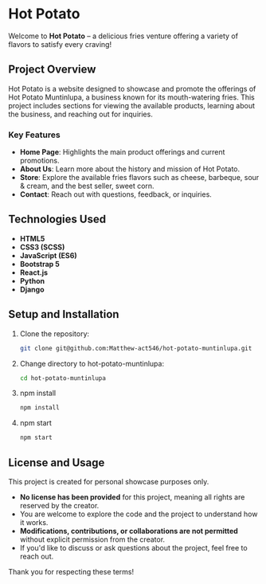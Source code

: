 # Hot Potato

Welcome to **Hot Potato** – a delicious fries venture offering a variety of flavors to satisfy every craving!

## Project Overview

Hot Potato is a website designed to showcase and promote the offerings of Hot Potato Muntinlupa, a business known for its mouth-watering fries. This project includes sections for viewing the available products, learning about the business, and reaching out for inquiries.

### Key Features

- **Home Page**: Highlights the main product offerings and current promotions.
- **About Us**: Learn more about the history and mission of Hot Potato.
- **Store**: Explore the available fries flavors such as cheese, barbeque, sour & cream, and the best seller, sweet corn.
- **Contact**: Reach out with questions, feedback, or inquiries.

## Technologies Used

- **HTML5**
- **CSS3 (SCSS)**
- **JavaScript (ES6)**
- **Bootstrap 5**
- **React.js**
- **Python**
- **Django**

## Setup and Installation
1. Clone the repository:
    ```bash
    git clone git@github.com:Matthew-act546/hot-potato-muntinlupa.git

2. Change directory to hot-potato-muntinlupa:
    ```bash
    cd hot-potato-muntinlupa
3. npm install
    ```bash
    npm install
3. npm start
    ```bash
    npm start
## License and Usage

This project is created for personal showcase purposes only. 

- **No license has been provided** for this project, meaning all rights are reserved by the creator.
- You are welcome to explore the code and the project to understand how it works.
- **Modifications, contributions, or collaborations are not permitted** without explicit permission from the creator.
- If you'd like to discuss or ask questions about the project, feel free to reach out.

Thank you for respecting these terms!
